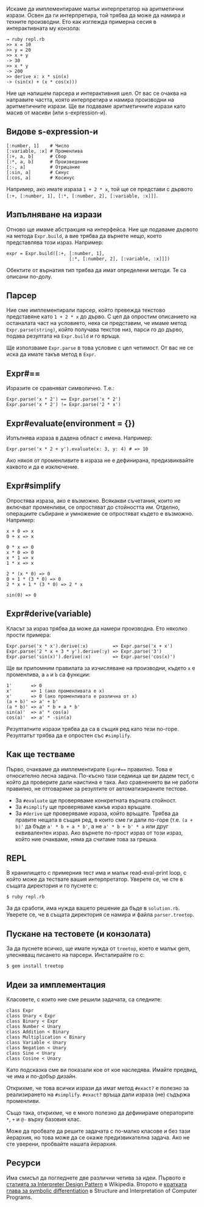 Искаме да имплементираме малък интерпретатор на аритметични изрази. Освен да ги интерпретира, той трябва да може да намира и техните производни. Ето как изглежда примерна сесия в интерактивната му конзола:

    → ruby repl.rb
    >> x = 10
    >> y = 20
    >> x + y
    -> 30
    >> x * y
    -> 200
    >> derive x: x * sin(x)
    -> (sin(x) + (x * cos(x)))

Ние ще напишем парсера и интерактивния шел. От вас се очаква на направите частта, която интерпретира и намира производни на аритметичните изрази. Ще ви подаваме аритметичните изрази като масив от масиви (или s-expression-и).

## Видове s-expression-и

    [:number, 1]    # Число
    [:variable, :x] # Променлива
    [:+, a, b]      # Сбор
    [:*, a, b]      # Произведение
    [:-, a]         # Отрицание
    [:sin, a]       # Синус
    [:cos, a]       # Косинус

Например, ако имате израза `1 + 2 * x`, той ще се представи с дървото `[:+, [:number, 1], [:*, [:number, 2], [:variable, :x]]]`.

## Изпълняване на изрази

Отново ще имаме абстракция на интерфейса. Ние ще подаваме дървото на метода `Expr.build`, а вие трябва да върнете нещо, което представлява този израз. Например:

    expr = Expr.build([:+, [:number, 1],
                           [:*, [:number, 2], [:variable, :x]]])

Обектите от върнатия тип трябва да имат определени методи. Те са описани по-долу.

## Парсер

Ние сме имплементирали парсер, който превежда текстово представяне като `1 + 2 * x` до дърво. С цел да опростим описанието на останалата част на условието, нека си представим, че имаме метод `Expr.parse(string)`, който получава текстов низ, парси го до дърво, подава резултата на `Expr.build` и го връща.

Ще използваме `Expr.parse` в това условие с цел четимост. От вас не се иска да имате такъв метод в `Expr`.

## Expr#==

Изразите се сравняват символично. Т.е.:

    Expr.parse('x * 2') == Expr.parse('x * 2')
    Expr.parse('x * 2') != Expr.parse('2 * x')

## Expr#evaluate(environment = {})

Изпълнява израза в дадена област с имена. Например:

    Expr.parse('x * 2 + y').evaluate(x: 3, y: 4) # => 10

Ако някоя от променливите в израза не е дефинирана, предизвиквайте каквото и да е изключение.

## Expr#simplify

Опростява израза, ако е възможно. Всякакви съчетания, които не включват променливи, се опростяват до стойността им. Отделно, операциите събиране и умножение се опростяват където е възможно. Например:

    x + 0 => x
    0 + x => x

    0 * x => 0
    x * 0 => 0
    x * 1 => x
    1 * x => x

    2 * (x * 0) => 0
    0 + 1 * (3 * 0) => 0
    2 * x + 1 * (3 * 0) => 2 * x

    sin(0) => 0

## Expr#derive(variable)

Класът за израз трябва да може да намери производна. Ето няколко прости примера:

    Expr.parse('x * x').derive(:x)         => Expr.parse('x + x')
    Expr.parse('2 * x + 3 * y').derive(:y) => Expr.parse('3')
    Expr.parse('sin(x)').derive(:x)        => Expr.parse('cos(x)')

Ще ви припомним правилата за изчисляване на производни, където `x` е променлива, а `a` и `b` са функции:

    1'       => 0
    x'       => 1 (ако променливата е x)
    x'       => 0 (ако променливата е различна от x)
    (a + b)' => a' + b'
    (a * b)' => a' * b + a * b'
    sin(a)'  => a' * cos(a)
    cos(a)'  => a' * -sin(a)

Резултатните изрази трябва да са в същия ред като тези по-горе. Резултатът трябва да е опростен със `#simplify`.

## Как ще тестваме

Първо, очакваме да имплементирате `Expr#==` правилно. Това е относително лесна задача. По-късно тази седмица ще ви дадем тест, с който да проверите дали наистина е така. Ако сравнението ви не работи правилно, не отговаряме за резултите от автоматизираните тестове.

* За `#evaluate` ще проверяваме конкретната върната стойност.
* За `#simplify` ще проверяваме какъв израз връщате.
* За `#derive` ще проверяваме израза, който връщате. Трябва да правите нещата в същия ред, в които сме ги дали по-горе (т.е. `(a + b)'` да бъде `a' * b + a * b'`, а не `a' * b + b' * a` или друг еквивалентен израз. Ако върнете по-прост израз от този израз, който ние очакваме, няма да считаме това за грешка.

## REPL

В хранилището с примерния тест има и малък read-eval-print loop, с който може да тествате вашия интерпретатор. Уверете се, че сте в същата директория и го пуснете с:

    $ ruby repl.rb

За да сработи, има нужда вашето решение да бъде в `solution.rb`. Уверете се, че в същата директория се намира и файла `parser.treetop`.

## Пускане на тестовете (и конзолата)

За да пуснете всичко, ще имате нужда от `treetop`, което е малък gem, улесняващ писането на парсери. Инсталирайте го с:

    $ gem install treetop

## Идеи за имплементация

Класовете, с които ние сме решили задачата, са следните:

    class Expr
    class Unary < Expr
    class Binary < Expr
    class Number < Unary
    class Addition < Binary
    class Multiplication < Binary
    class Variable < Unary
    class Negation < Unary
    class Sine < Unary
    class Cosine < Unary

Като подсказка сме ви показали кое от кое наследява. Имайте предвид, че има и по-добър дизайн.

Открихме, че това всички изрази да имат метод `#exact?` е полезно за реализирането на `#simplify`. `#exact?` връща дали израза (не) съдържа променливи.

Също така, открихме, че е много полезно да дефинираме операторите `*`, `+` и `@-` върху базовия клас.

Може да пробвате да решите задачата с по-малко класове и без тази йерархия, но това може да се окаже предизвикателна задача. Ако не сте уверени, пробвайте нашата йерархия.

## Ресурси

Има смисъл да погледнете две различни четива за идеи. Първото е [статията за Interpreter Design Pattern](http://en.wikipedia.org/wiki/Interpreter_pattern) в Wikipedia. Второто е [кратката глава за symbolic differentiation](http://mitpress.mit.edu/sicp/full-text/sicp/book/node39.html) в Structure and Interpretation of Computer Programs.
